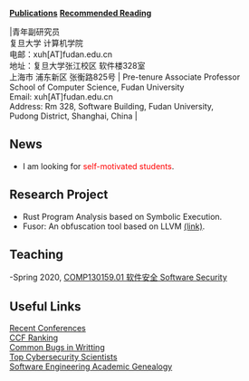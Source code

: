 [<b>Publications</b>](publication/list) [<b>Recommended Reading</b>](culture/list) 

|青年副研究员 <br> 复旦大学 计算机学院 <br> 电邮：xuh[AT]fudan.edu.cn  <br> 地址：复旦大学张江校区 软件楼328室 <br> 上海市 浦东新区 张衡路825号  | Pre-tenure Associate Professor <br>School of Computer Science, Fudan University	<br>Email: xuh[AT]fudan.edu.cn	<br>Address:  Rm 328, Software Building,  Fudan University, <br> Pudong District, Shanghai, China	|

## News

- I am looking for <span style="color: red"> self-motivated students</span>.

## Research Project

- Rust Program Analysis based on Symbolic Execution. 
- Fusor: An obfuscation tool based on LLVM [(link)](https://github.com/zzrcxb/fusor).

##  Teaching
-Spring 2020, [COMP130159.01 软件安全 Software Security](lecture/softwaresec)

## Useful Links
[Recent Conferences](http://confsearch.ethz.ch/confsearch/faces/pages/topic.jsp?topic=Security%20&sortMode=1&graphicView=1)  
[CCF Ranking](http://www.ccf.org.cn/xspj/gyml/)   
[Common Bugs in Writting](http://www.cs.columbia.edu/~hgs/etc/writing-bugs.html)  
[Top Cybersecurity Scientists](http://s3.eurecom.fr/~balzarot/notes/top4/index.html)  
[Software Engineering Academic Genealogy](http://taoxie.cs.illinois.edu/sefamily.htm)
